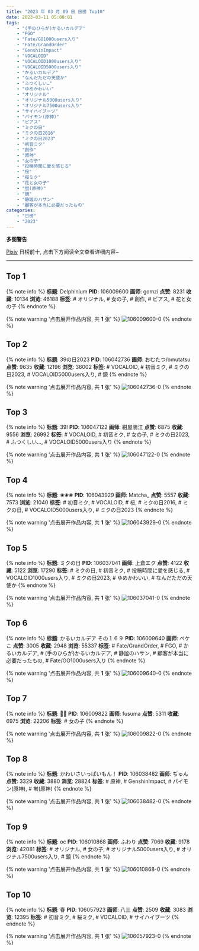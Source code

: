 ```yaml
---
title: "2023 年 03 月 09 日 日榜 Top10"
date: 2023-03-11 05:08:01
tags:
    - "(手のひらが)かるいカルデア"
    - "FGO"
    - "Fate/GO1000users入り"
    - "Fate/GrandOrder"
    - "GenshinImpact"
    - "VOCALOID"
    - "VOCALOID1000users入り"
    - "VOCALOID5000users入り"
    - "かるいカルデア"
    - "なんだただの天使か"
    - "ふつくしい…"
    - "ゆめかわいい"
    - "オリジナル"
    - "オリジナル5000users入り"
    - "オリジナル7500users入り"
    - "サイハイブーツ"
    - "パイモン(原神)"
    - "ピアス"
    - "ミクの日"
    - "ミクの日2016"
    - "ミクの日2023"
    - "初音ミク"
    - "創作"
    - "原神"
    - "女の子"
    - "投稿時間に愛を感じる"
    - "桜"
    - "桜ミク"
    - "花と女の子"
    - "蛍(原神)"
    - "鏡"
    - "静謐のハサン"
    - "顧客が本当に必要だったもの"
categories:
    - "日榜"
    - "2023"
---
```


<i class="fa fa-triangle-exclamation"></i>**多图警告**<i class="fa fa-triangle-exclamation"></i>

[Pixiv](https://www.pixiv.net/) 日榜前十, 点击下方阅读全文查看详细内容~

<!-- more -->

---

## Top 1

{% note info %}
**标题**: Delphinium
**PID**: 106009600 **画师**: gomzi
**点赞**: 8231 **收藏**: 10134 **浏览**: 46188
**标签**: # オリジナル, # 女の子, # 創作, # ピアス, # 花と女の子
{% endnote %}

{% note warning '点击展开作品内容, 共 **1** 张' %}
![106009600-0](https://i.pixiv.re/img-original/img/2023/03/08/00/00/47/106009600_p0.jpg)
{% endnote %}

## Top 2

{% note info %}
**标题**: 39の日2023
**PID**: 106042736 **画师**: おむたつ/omutatsu
**点赞**: 9635 **收藏**: 12196 **浏览**: 36002
**标签**: # VOCALOID, # 初音ミク, # ミクの日2023, # VOCALOID5000users入り, # 鏡
{% endnote %}

{% note warning '点击展开作品内容, 共 **1** 张' %}
![106042736-0](https://i.pixiv.re/img-original/img/2023/03/09/04/00/01/106042736_p0.jpg)
{% endnote %}

## Top 3

{% note info %}
**标题**: 39!
**PID**: 106047122 **画师**: 紺屋鴉江
**点赞**: 6875 **收藏**: 9556 **浏览**: 26992
**标签**: # VOCALOID, # 初音ミク, # 女の子, # ミクの日2023, # ふつくしい…, # VOCALOID5000users入り
{% endnote %}

{% note warning '点击展开作品内容, 共 **1** 张' %}
![106047122-0](https://i.pixiv.re/img-original/img/2023/03/09/10/27/15/106047122_p0.jpg)
{% endnote %}

## Top 4

{% note info %}
**标题**: ❀❀❀
**PID**: 106043929 **画师**: Matcha_
**点赞**: 5557 **收藏**: 7573 **浏览**: 21040
**标签**: # 初音ミク, # VOCALOID, # 桜, # ミクの日2016, # ミクの日, # VOCALOID5000users入り, # ミクの日2023
{% endnote %}

{% note warning '点击展开作品内容, 共 **1** 张' %}
![106043929-0](https://i.pixiv.re/img-original/img/2023/03/09/06/06/06/106043929_p0.jpg)
{% endnote %}

## Top 5

{% note info %}
**标题**: ミクの日
**PID**: 106037041 **画师**: 上倉エク
**点赞**: 4122 **收藏**: 5122 **浏览**: 17290
**标签**: # ミクの日, # 初音ミク, # 投稿時間に愛を感じる, # VOCALOID1000users入り, # ミクの日2023, # ゆめかわいい, # なんだただの天使か
{% endnote %}

{% note warning '点击展开作品内容, 共 **1** 张' %}
![106037041-0](https://i.pixiv.re/img-original/img/2023/03/09/05/48/42/106037041_p0.jpg)
{% endnote %}

## Top 6

{% note info %}
**标题**: かるいカルデア その１６９
**PID**: 106009640 **画师**: ペケこ
**点赞**: 3005 **收藏**: 2948 **浏览**: 55337
**标签**: # Fate/GrandOrder, # FGO, # かるいカルデア, # (手のひらが)かるいカルデア, # 静謐のハサン, # 顧客が本当に必要だったもの, # Fate/GO1000users入り
{% endnote %}

{% note warning '点击展开作品内容, 共 **1** 张' %}
![106009640-0](https://i.pixiv.re/img-original/img/2023/03/08/00/01/02/106009640_p0.png)
{% endnote %}

## Top 7

{% note info %}
**标题**: 🤍💙
**PID**: 106009822 **画师**: fusuma
**点赞**: 5311 **收藏**: 6975 **浏览**: 22206
**标签**: # 女の子
{% endnote %}

{% note warning '点击展开作品内容, 共 **1** 张' %}
![106009822-0](https://i.pixiv.re/img-original/img/2023/03/08/00/03/08/106009822_p0.jpg)
{% endnote %}

## Top 8

{% note info %}
**标题**: かわいさいっぱいもん！
**PID**: 106038482 **画师**: ぢゅん
**点赞**: 3329 **收藏**: 3880 **浏览**: 28824
**标签**: # 原神, # GenshinImpact, # パイモン(原神), # 蛍(原神)
{% endnote %}

{% note warning '点击展开作品内容, 共 **1** 张' %}
![106038482-0](https://i.pixiv.re/img-original/img/2023/03/09/00/24/05/106038482_p0.jpg)
{% endnote %}

## Top 9

{% note info %}
**标题**: oc
**PID**: 106010868 **画师**: ふわり
**点赞**: 7069 **收藏**: 9178 **浏览**: 42081
**标签**: # オリジナル, # 女の子, # オリジナル5000users入り, # オリジナル7500users入り, # 鏡
{% endnote %}

{% note warning '点击展开作品内容, 共 **1** 张' %}
![106010868-0](https://i.pixiv.re/img-original/img/2023/03/08/00/31/37/106010868_p0.jpg)
{% endnote %}

## Top 10

{% note info %}
**标题**: 春
**PID**: 106057923 **画师**: 八三
**点赞**: 2509 **收藏**: 3083 **浏览**: 12395
**标签**: # 初音ミク, # 桜ミク, # VOCALOID, # サイハイブーツ
{% endnote %}

{% note warning '点击展开作品内容, 共 **1** 张' %}
![106057923-0](https://i.pixiv.re/img-original/img/2023/03/09/19/44/38/106057923_p0.png)
{% endnote %}
